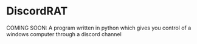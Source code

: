 # DiscordRAT
COMING SOON: A program written in python which gives you control of a windows computer through a discord channel
